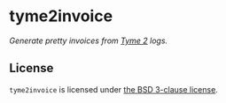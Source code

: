 # tyme2invoice

*Generate pretty invoices from [Tyme 2][] logs.*

## License

`tyme2invoice` is licensed under [the BSD 3-clause license][BSD-3].


<!-- Named Links -->
[Tyme 2]: http://tyme-app.com/mac-2/
[BSD-3]: https://tldrlegal.com/license/bsd-3-clause-license-%28revised%29
